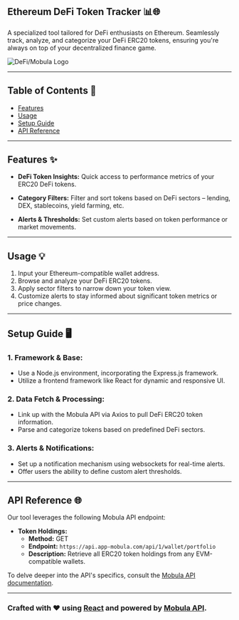 ## Ethereum DeFi Token Tracker 📊🌐

A specialized tool tailored for DeFi enthusiasts on Ethereum. Seamlessly track, analyze, and categorize your DeFi ERC20 tokens, ensuring you're always on top of your decentralized finance game.

![DeFi/Mobula Logo](https://i.imgur.com/v4J2tK6.png)

---

## Table of Contents 📖

- [Features](#features-)
- [Usage](#usage-)
- [Setup Guide](#setup-guide-)
- [API Reference](#api-reference-)

---

## Features ✨

- **DeFi Token Insights:** Quick access to performance metrics of your ERC20 DeFi tokens.
  
- **Category Filters:** Filter and sort tokens based on DeFi sectors – lending, DEX, stablecoins, yield farming, etc.
  
- **Alerts & Thresholds:** Set custom alerts based on token performance or market movements.

---

## Usage 💡

1. Input your Ethereum-compatible wallet address.
2. Browse and analyze your DeFi ERC20 tokens.
3. Apply sector filters to narrow down your token view.
4. Customize alerts to stay informed about significant token metrics or price changes.

---

## Setup Guide 🖥️

### 1. **Framework & Base:**
   - Use a Node.js environment, incorporating the Express.js framework.
   - Utilize a frontend framework like React for dynamic and responsive UI.

### 2. **Data Fetch & Processing:**
   - Link up with the Mobula API via Axios to pull DeFi ERC20 token information.
   - Parse and categorize tokens based on predefined DeFi sectors.

### 3. **Alerts & Notifications:**
   - Set up a notification mechanism using websockets for real-time alerts.
   - Offer users the ability to define custom alert thresholds.

---

## API Reference 🌐

Our tool leverages the following Mobula API endpoint:

- **Token Holdings:** 
  - **Method:** GET
  - **Endpoint:** `https://api.app-mobula.com/api/1/wallet/portfolio`
  - **Description:** Retrieve all ERC20 token holdings from any EVM-compatible wallets.
  
To delve deeper into the API's specifics, consult the [Mobula API documentation](https://developer.mobula.fi/reference/).

---

### Crafted with ❤️ using [React](https://reactjs.org/) and powered by [Mobula API](https://developer.mobula.fi/).
